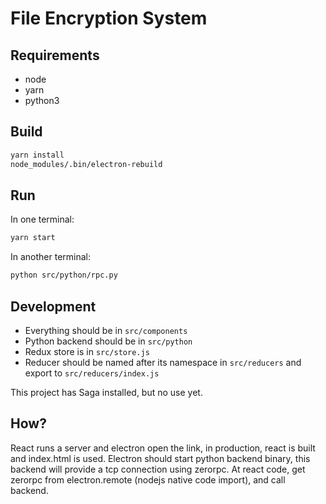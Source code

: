 # File Encryption System

## Requirements

- node
- yarn
- python3

## Build

```bash
yarn install
node_modules/.bin/electron-rebuild
```

## Run

In one terminal:
```bash
yarn start
```

In another terminal:
```bash
python src/python/rpc.py
```

## Development

- Everything should be in `src/components`
- Python backend should be in `src/python`
- Redux store is in `src/store.js`
- Reducer should be named after its namespace in `src/reducers` and export to `src/reducers/index.js`

This project has Saga installed, but no use yet.


## How?

React runs a server and electron open the link, in production, react is built and index.html is used. Electron should start python  backend binary, this backend will provide a tcp connection using zerorpc. At react code, get zerorpc from electron.remote (nodejs native code import), and call backend.
